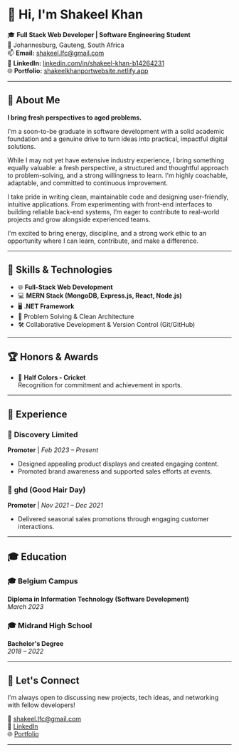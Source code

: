 # 👋 Hi, I'm Shakeel Khan

🎓 **Full Stack Web Developer | Software Engineering Student**  
📍 Johannesburg, Gauteng, South Africa  
📫 **Email:** [shakeel.lfc@gmail.com](mailto:shakeel.lfc@gmail.com)  
🔗 **LinkedIn:** [linkedin.com/in/shakeel-khan-b14264231](https://www.linkedin.com/in/shakeel-khan-b14264231)  
🌐 **Portfolio:** [shakeelkhanportwebsite.netlify.app](https://shakeelkhanportwebsite.netlify.app)

---

## 🚀 About Me


**I bring fresh perspectives to aged problems.**


I'm a soon-to-be graduate in software development with a solid academic foundation and a genuine drive to turn ideas into practical, impactful digital solutions.

While I may not yet have extensive industry experience, I bring something equally valuable: a fresh perspective, a structured and thoughtful approach to problem-solving, and a strong willingness to learn. I'm highly coachable, adaptable, and committed to continuous improvement.

I take pride in writing clean, maintainable code and designing user-friendly, intuitive applications. From experimenting with front-end interfaces to building reliable back-end systems, I’m eager to contribute to real-world projects and grow alongside experienced teams.

I'm excited to bring energy, discipline, and a strong work ethic to an opportunity where I can learn, contribute, and make a difference.

---

## 🧠 Skills & Technologies

- 🌐 **Full-Stack Web Development**
- 💻 **MERN Stack (MongoDB, Express.js, React, Node.js)**
- 🖥️ **.NET Framework**
- 🎯 Problem Solving & Clean Architecture
- 🛠️ Collaborative Development & Version Control (Git/GitHub)

---

## 🏆 Honors & Awards

- 🏅 **Half Colors - Cricket**  
  Recognition for commitment and achievement in sports.

---

## 💼 Experience

### 🏢 **Discovery Limited**  
**Promoter** | *Feb 2023 – Present*  
- Designed appealing product displays and created engaging content.  
- Promoted brand awareness and supported sales efforts at events.

### 🏢 **ghd (Good Hair Day)**  
**Promoter** | *Nov 2021 – Dec 2021*  
- Delivered seasonal sales promotions through engaging customer interactions.

---

## 🎓 Education

### 🎓 **Belgium Campus**  
**Diploma in Information Technology (Software Development)**  
*March 2023*

### 🎓 **Midrand High School**  
**Bachelor's Degree**  
*2018 – 2022*

---

## 🤝 Let's Connect

I'm always open to discussing new projects, tech ideas, and networking with fellow developers!

📧 [shakeel.lfc@gmail.com](mailto:shakeel.lfc@gmail.com)  
🔗 [LinkedIn](https://www.linkedin.com/in/shakeel-khan-b14264231)  
🌐 [Portfolio](https://shakeelkhanportwebsite.netlify.app)

---
